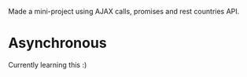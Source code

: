 Made a mini-project using AJAX calls, promises and rest countries API.

# Asynchronous
Currently learning this :)
